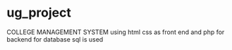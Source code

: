 # ug_project

COLLEGE MANAGEMENT SYSTEM using html css as front end and php for backend for database sql is used
